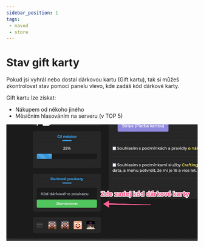 ```yaml
---
sidebar_position: 1
tags:
 - navod
 - store
---
```


# Stav gift karty
Pokud jsi vyhrál nebo dostal dárkovou kartu (Gift kartu), tak si můžeš zkontrolovat stav pomocí panelu vlevo, kde zadáš kód dárkové karty.

Gift kartu lze získat:
- Nákupem od někoho jiného
- Měsíčním hlasováním na serveru (v TOP 5)

![](../../assets/store-gift-card.png)